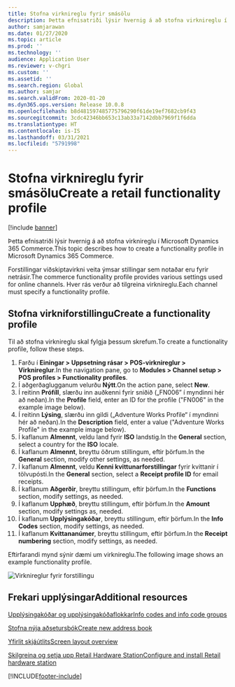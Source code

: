 ```yaml
---
title: Stofna virknireglu fyrir smásölu
description: Þetta efnisatriði lýsir hvernig á að stofna virknireglu í Microsoft Dynamics 365 Commerce.
author: samjarawan
ms.date: 01/27/2020
ms.topic: article
ms.prod: ''
ms.technology: ''
audience: Application User
ms.reviewer: v-chgri
ms.custom: ''
ms.assetid: ''
ms.search.region: Global
ms.author: samjar
ms.search.validFrom: 2020-01-20
ms.dyn365.ops.version: Release 10.0.8
ms.openlocfilehash: b8d481597485775796290f61de19ef7682cb9f43
ms.sourcegitcommit: 3cdc42346bb653c13ab33a7142dbb7969f1f6dda
ms.translationtype: HT
ms.contentlocale: is-IS
ms.lasthandoff: 03/31/2021
ms.locfileid: "5791998"
---
```

# <a name="create-a-retail-functionality-profile"></a><span data-ttu-id="fa886-103">Stofna virknireglu fyrir smásölu</span><span class="sxs-lookup"><span data-stu-id="fa886-103">Create a retail functionality profile</span></span>

[!include [banner](includes/banner.md)]

<span data-ttu-id="fa886-104">Þetta efnisatriði lýsir hvernig á að stofna virknireglu í Microsoft Dynamics 365 Commerce.</span><span class="sxs-lookup"><span data-stu-id="fa886-104">This topic describes how to create a functionality profile in Microsoft Dynamics 365 Commerce.</span></span>

<span data-ttu-id="fa886-105">Forstillingar viðskiptavirkni veita ýmsar stillingar sem notaðar eru fyrir netrásir.</span><span class="sxs-lookup"><span data-stu-id="fa886-105">The commerce functionality profile provides various settings used for online channels.</span></span> <span data-ttu-id="fa886-106">Hver rás verður að tilgreina virknireglu.</span><span class="sxs-lookup"><span data-stu-id="fa886-106">Each channel must specify a functionality profile.</span></span>

## <a name="create-a-functionality-profile"></a><span data-ttu-id="fa886-107">Stofna virkniforstillingu</span><span class="sxs-lookup"><span data-stu-id="fa886-107">Create a functionality profile</span></span>

<span data-ttu-id="fa886-108">Til að stofna virknireglu skal fylgja þessum skrefum.</span><span class="sxs-lookup"><span data-stu-id="fa886-108">To create a functionality profile, follow these steps.</span></span>

1. <span data-ttu-id="fa886-109">Farðu í **Einingar \> Uppsetning rásar \> POS-virknireglur \> Virknireglur**.</span><span class="sxs-lookup"><span data-stu-id="fa886-109">In the navigation pane, go to **Modules \> Channel setup \> POS profiles \> Functionality profiles**.</span></span>
1. <span data-ttu-id="fa886-110">Í aðgerðaglugganum velurðu **Nýtt**.</span><span class="sxs-lookup"><span data-stu-id="fa886-110">On the action pane, select **New**.</span></span>
1. <span data-ttu-id="fa886-111">Í reitinn **Prófíll**, slærðu inn auðkenni fyrir sniðið („FN006” í myndinni hér að neðan).</span><span class="sxs-lookup"><span data-stu-id="fa886-111">In the **Profile** field, enter an ID for the profile ("FN006" in the example image below).</span></span>
1. <span data-ttu-id="fa886-112">Í reitinn **Lýsing**, slærðu inn gildi („Adventure Works Profile“ í myndinni hér að neðan).</span><span class="sxs-lookup"><span data-stu-id="fa886-112">In the **Description** field, enter a value ("Adventure Works Profile" in the example image below).</span></span>
1. <span data-ttu-id="fa886-113">Í kaflanum **Almennt**, veldu land fyrir **ISO** landstig.</span><span class="sxs-lookup"><span data-stu-id="fa886-113">In the **General** section, select a country for the **ISO** locale.</span></span>
1. <span data-ttu-id="fa886-114">Í kaflanum **Almennt**, breyttu öðrum stillingum, eftir þörfum.</span><span class="sxs-lookup"><span data-stu-id="fa886-114">In the **General** section, modify other settings, as needed.</span></span>
1. <span data-ttu-id="fa886-115">Í kaflanum **Almennt**, veldu **Kenni kvittunarforstillingar** fyrir kvittanir í tölvupósti.</span><span class="sxs-lookup"><span data-stu-id="fa886-115">In the **General** section, select a **Receipt profile ID** for email receipts.</span></span>
1. <span data-ttu-id="fa886-116">Í kaflanum **Aðgerðir**, breyttu stillingum, eftir þörfum.</span><span class="sxs-lookup"><span data-stu-id="fa886-116">In the **Functions** section, modify settings, as needed.</span></span>
1. <span data-ttu-id="fa886-117">Í kaflanum **Upphæð**, breyttu stillingum, eftir þörfum.</span><span class="sxs-lookup"><span data-stu-id="fa886-117">In the **Amount** section, modify settings as, needed.</span></span>
1. <span data-ttu-id="fa886-118">Í kaflanum **Upplýsingakóðar**, breyttu stillingum, eftir þörfum.</span><span class="sxs-lookup"><span data-stu-id="fa886-118">In the **Info Codes** section, modify settings, as needed.</span></span>
1. <span data-ttu-id="fa886-119">Í kaflanum **Kvittananúmer**, breyttu stillingum, eftir þörfum.</span><span class="sxs-lookup"><span data-stu-id="fa886-119">In the **Receipt numbering** section, modify settings, as needed.</span></span> 
  
<span data-ttu-id="fa886-120">Eftirfarandi mynd sýnir dæmi um virknireglu.</span><span class="sxs-lookup"><span data-stu-id="fa886-120">The following image shows an example functionality profile.</span></span>
  
![Virknireglur fyrir forstillingu](media/retail-functionality-profile.png)

## <a name="additional-resources"></a><span data-ttu-id="fa886-122">Frekari upplýsingar</span><span class="sxs-lookup"><span data-stu-id="fa886-122">Additional resources</span></span>

[<span data-ttu-id="fa886-123">Upplýsingakóðar og upplýsingakóðaflokkar</span><span class="sxs-lookup"><span data-stu-id="fa886-123">Info codes and info code groups</span></span>](info-codes-retail.md)           

[<span data-ttu-id="fa886-124">Stofna nýja aðsetursbók</span><span class="sxs-lookup"><span data-stu-id="fa886-124">Create new address book</span></span>](new-address-book.md) 

[<span data-ttu-id="fa886-125">Yfirlit skjáútlits</span><span class="sxs-lookup"><span data-stu-id="fa886-125">Screen layout overview</span></span>](pos-screen-layouts.md)       

[<span data-ttu-id="fa886-126">Skilgreina og setja upp Retail Hardware Station</span><span class="sxs-lookup"><span data-stu-id="fa886-126">Configure and install Retail hardware station</span></span>](retail-hardware-station-configuration-installation.md) 


[!INCLUDE[footer-include](../includes/footer-banner.md)]
